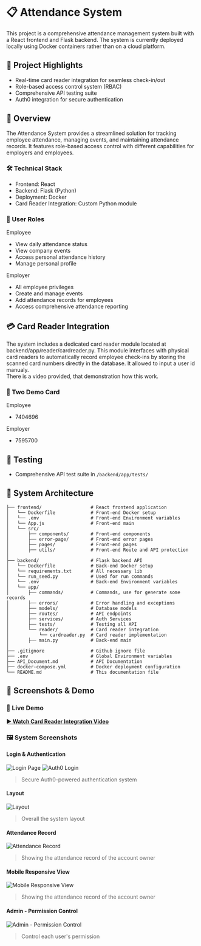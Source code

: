 # 📋 Attendance System

This project is a comprehensive attendance management system built with a React frontend and Flask backend. The system is currently deployed locally using Docker containers rather than on a cloud platform.

## 🎯 Project Highlights
- Real-time card reader integration for seamless check-in/out
- Role-based access control system (RBAC)
- Comprehensive API testing suite
- Auth0 integration for secure authentication

## 📌 Overview

The Attendance System provides a streamlined solution for tracking employee attendance, managing events, and maintaining attendance records. It features role-based access control with different capabilities for employers and employees.

### 🛠️ Technical Stack

- Frontend: React
- Backend: Flask (Python)
- Deployment: Docker
- Card Reader Integration: Custom Python module

### 🔐 User Roles

Employee
- View daily attendance status
- View company events
- Access personal attendance history
- Manage personal profile  
  
Employer
- All employee privileges
- Create and manage events
- Add attendance records for employees
- Access comprehensive attendance reporting

## 💳 Card Reader Integration

The system includes a dedicated card reader module located at backend/app/reader/cardreader.py. This module interfaces with physical card readers to automatically record employee check-ins by storing the scanned card numbers directly in the database. It allowed to input a user id manualy.  
There is a video provided, that demonstration how this work.  

### 🎴 Two Demo Card

Employee
- 7404696
  
Employer  
- 7595700

## 🧪 Testing
- Comprehensive API test suite in `/backend/app/tests/`

## 🌳 System Architecture
```plaintext
├── frontend/                  # React frontend application
│   └── Dockerfile             # Front-end Docker setup
│   └── .env                   # Front-end Environment variables
│   └── App.js                 # Front-end main
│   └── src/                   
│       ├── components/        # Front-end components
│       ├── error-page/        # Front-end error pages
│       ├── pages/             # Front-end pages
│       ├── utils/             # Front-end Route and API protection
│
├── backend/                   # Flask backend API
│   └── Dockerfile             # Back-end Docker setup
│   └── requirements.txt       # All necessary lib
│   └── run_seed.py            # Used for run commands
│   └── .env                   # Back-end Environment variables
│   └── app/
│       ├── commands/          # Commands, use for generate some records
│       ├── errors/            # Error handling and exceptions
│       ├── models/            # Database models
│       ├── routes/            # API endpoints
│       ├── services/          # Auth Services
│       ├── tests/             # Testing all API
│       └── reader/            # Card reader integration
│           └── cardreader.py  # Card reader implementation
│       ├── main.py            # Back-end main
│
├── .gitignore                 # Github ignore file
├── .env                       # Global Environment variables
├── API_Document.md            # API Documentation
├── docker-compose.yml         # Docker deployment configuration
└── README.md                  # This documentation file
```

## 📸 Screenshots & Demo

### 🎥 Live Demo
**[► Watch Card Reader Integration Video](https://drive.google.com/file/d/12uzH094ImmDu8WkvOUDvAhVA38wi2kVl/view?usp=sharing)**

### 🖼️ System Screenshots

#### Login & Authentication
![Login Page](/images/login.png)
![Auth0 Login](/images/auth0-login.png)
> Secure Auth0-powered authentication system

#### Layout
![Layout](/images/layout.png)
> Overall the system layout

#### Attendance Record
![Attendance Record](/images/attendance-record.png)
> Showing the attendance record of the account owner

#### Mobile Responsive View
![Mobile Responsive View](/images/mobile-responsive-view.png)
> Showing the attendance record of the account owner

#### Admin - Permission Control
![Admin - Permission Control](/images/permission-control.png)
> Control each user's permission